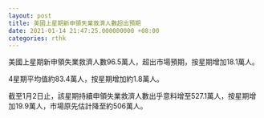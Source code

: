 ```yaml
---
layout: post
title: 美國上星期新申領失業救濟人數超出預期
date: 2021-01-14 21:47:25.000000000 +08:00
categories: rthk
---
```


美國上星期新申領失業救濟人數96.5萬人，超出市場預期，按星期增加18.1萬人。

4星期平均值約83.4萬人，按星期增加約1.8萬人。

截至1月2日止，該星期持續申領失業救濟人數出乎意料增至527.1萬人，按星期增加19.9萬人，市場原先估計降至約506萬人。
